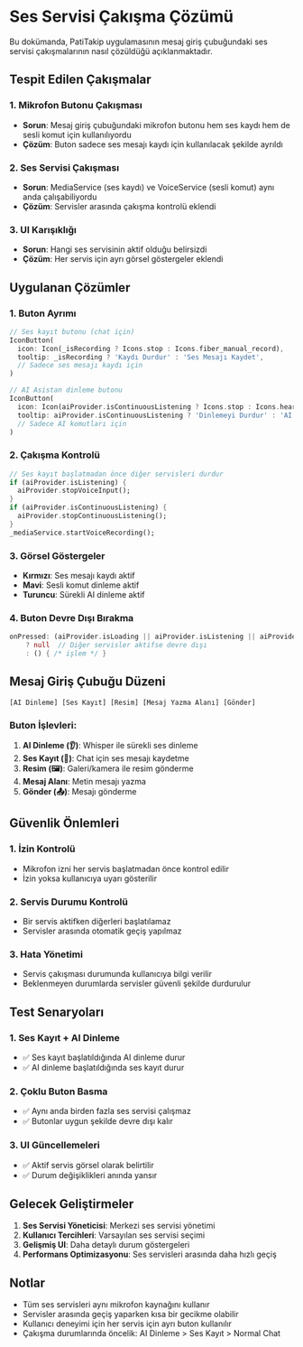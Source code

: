 # Ses Servisi Çakışma Çözümü

Bu dokümanda, PatiTakip uygulamasının mesaj giriş çubuğundaki ses servisi çakışmalarının nasıl çözüldüğü açıklanmaktadır.

## Tespit Edilen Çakışmalar

### 1. Mikrofon Butonu Çakışması
- **Sorun**: Mesaj giriş çubuğundaki mikrofon butonu hem ses kaydı hem de sesli komut için kullanılıyordu
- **Çözüm**: Buton sadece ses mesajı kaydı için kullanılacak şekilde ayrıldı

### 2. Ses Servisi Çakışması
- **Sorun**: MediaService (ses kaydı) ve VoiceService (sesli komut) aynı anda çalışabiliyordu
- **Çözüm**: Servisler arasında çakışma kontrolü eklendi

### 3. UI Karışıklığı
- **Sorun**: Hangi ses servisinin aktif olduğu belirsizdi
- **Çözüm**: Her servis için ayrı görsel göstergeler eklendi

## Uygulanan Çözümler

### 1. Buton Ayrımı
```dart
// Ses kayıt butonu (chat için)
IconButton(
  icon: Icon(_isRecording ? Icons.stop : Icons.fiber_manual_record),
  tooltip: _isRecording ? 'Kaydı Durdur' : 'Ses Mesajı Kaydet',
  // Sadece ses mesajı kaydı için
)

// AI Asistan dinleme butonu
IconButton(
  icon: Icon(aiProvider.isContinuousListening ? Icons.stop : Icons.hearing),
  tooltip: aiProvider.isContinuousListening ? 'Dinlemeyi Durdur' : 'AI Asistan Dinleme',
  // Sadece AI komutları için
)
```

### 2. Çakışma Kontrolü
```dart
// Ses kayıt başlatmadan önce diğer servisleri durdur
if (aiProvider.isListening) {
  aiProvider.stopVoiceInput();
}
if (aiProvider.isContinuousListening) {
  aiProvider.stopContinuousListening();
}
_mediaService.startVoiceRecording();
```

### 3. Görsel Göstergeler
- **Kırmızı**: Ses mesajı kaydı aktif
- **Mavi**: Sesli komut dinleme aktif  
- **Turuncu**: Sürekli AI dinleme aktif

### 4. Buton Devre Dışı Bırakma
```dart
onPressed: (aiProvider.isLoading || aiProvider.isListening || aiProvider.isContinuousListening)
    ? null  // Diğer servisler aktifse devre dışı
    : () { /* işlem */ }
```

## Mesaj Giriş Çubuğu Düzeni

```
[AI Dinleme] [Ses Kayıt] [Resim] [Mesaj Yazma Alanı] [Gönder]
```

### Buton İşlevleri:
1. **AI Dinleme (👂)**: Whisper ile sürekli ses dinleme
2. **Ses Kayıt (🔴)**: Chat için ses mesajı kaydetme
3. **Resim (🖼️)**: Galeri/kamera ile resim gönderme
4. **Mesaj Alanı**: Metin mesajı yazma
5. **Gönder (📤)**: Mesajı gönderme

## Güvenlik Önlemleri

### 1. İzin Kontrolü
- Mikrofon izni her servis başlatmadan önce kontrol edilir
- İzin yoksa kullanıcıya uyarı gösterilir

### 2. Servis Durumu Kontrolü
- Bir servis aktifken diğerleri başlatılamaz
- Servisler arasında otomatik geçiş yapılmaz

### 3. Hata Yönetimi
- Servis çakışması durumunda kullanıcıya bilgi verilir
- Beklenmeyen durumlarda servisler güvenli şekilde durdurulur

## Test Senaryoları

### 1. Ses Kayıt + AI Dinleme
- ✅ Ses kayıt başlatıldığında AI dinleme durur
- ✅ AI dinleme başlatıldığında ses kayıt durur

### 2. Çoklu Buton Basma
- ✅ Aynı anda birden fazla ses servisi çalışmaz
- ✅ Butonlar uygun şekilde devre dışı kalır

### 3. UI Güncellemeleri
- ✅ Aktif servis görsel olarak belirtilir
- ✅ Durum değişiklikleri anında yansır

## Gelecek Geliştirmeler

1. **Ses Servisi Yöneticisi**: Merkezi ses servisi yönetimi
2. **Kullanıcı Tercihleri**: Varsayılan ses servisi seçimi
3. **Gelişmiş UI**: Daha detaylı durum göstergeleri
4. **Performans Optimizasyonu**: Ses servisleri arasında daha hızlı geçiş

## Notlar

- Tüm ses servisleri aynı mikrofon kaynağını kullanır
- Servisler arasında geçiş yaparken kısa bir gecikme olabilir
- Kullanıcı deneyimi için her servis için ayrı buton kullanılır
- Çakışma durumlarında öncelik: AI Dinleme > Ses Kayıt > Normal Chat 